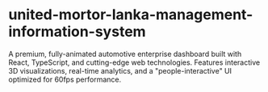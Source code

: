 # united-mortor-lanka-management-information-system
A premium, fully-animated automotive enterprise dashboard built with React, TypeScript, and cutting-edge web technologies. Features interactive 3D visualizations, real-time analytics, and a "people-interactive" UI optimized for 60fps performance.
